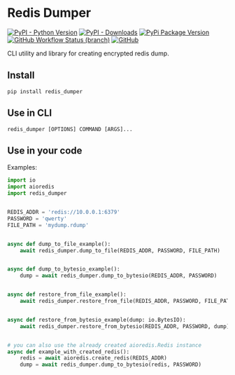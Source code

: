 # Redis Dumper
[![PyPI - Python Version](https://img.shields.io/pypi/pyversions/redis_dumper?logo=python&style=flat-square)](https://python.org)
[![PyPI - Downloads](https://img.shields.io/pypi/dm/redis_dumper?style=flat-square)](https://pypi.org/project/redis_dumper)
[![PyPi Package Version](https://img.shields.io/pypi/v/redis_dumper?style=flat-square)](https://pypi.org/project/redis_dumper)
[![GitHub Workflow Status (branch)](https://img.shields.io/github/workflow/status/DavisDmitry/redis_dumper/Tests/master?label=tests&style=flat-square)](https://github.com/DavisDmitry/redis_dumper/actions/workflows/tests.yml)
[![GitHub](https://img.shields.io/github/license/DavisDmitry/redis_dumper?style=flat-square)](https://github.com/DavisDmitry/redis_dumper/raw/master/LICENSE)

CLI utility and library for creating encrypted redis dump.
## Install
```shell
pip install redis_dumper
```
## Use in CLI
```shell
redis_dumper [OPTIONS] COMMAND [ARGS]...
```
## Use in your code
Examples:
```python
import io
import aioredis
import redis_dumper


REDIS_ADDR = 'redis://10.0.0.1:6379'
PASSWORD = 'qwerty'
FILE_PATH = 'mydump.rdump'


async def dump_to_file_example():
    await redis_dumper.dump_to_file(REDIS_ADDR, PASSWORD, FILE_PATH)


async def dump_to_bytesio_example():
    dump = await redis_dumper.dump_to_bytesio(REDIS_ADDR, PASSWORD)


async def restore_from_file_example():
    await redis_dumper.restore_from_file(REDIS_ADDR, PASSWORD, FILE_PATH)


async def restore_from_bytesio_example(dump: io.BytesIO):
    await redis_dumper.restore_from_bytesio(REDIS_ADDR, PASSWORD, dump)


# you can also use the already created aioredis.Redis instance
async def example_with_created_redis():
    redis = await aioredis.create_redis(REDIS_ADDR)
    dump = await redis_dumper.dump_to_bytesio(redis, PASSWORD)

```
